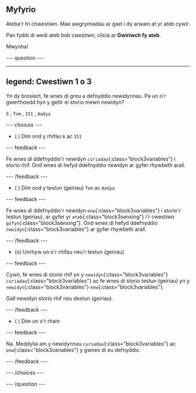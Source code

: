 ## Myfyrio

Ateba'r tri chwestiwn. Mae awgrymiadau ar gael i dy arwain at yr ateb cywir.

Pan fyddi di wedi ateb bob cwestiwn, clicia ar **Gwiriwch fy ateb**.

Mwynha!

--- question ---

---
legend: Cwestiwn 1 o 3
---

Yn dy brosiect, fe wnes di greu a defnyddio newidynnau. Pa un o'r gwerthoedd hyn y gellir ei storio mewn newidyn?

`6` , `Tom` , `151` , `Aadya`

--- choices ---

- ( ) Dim ond y rhifau `6` ac `151`

 --- feedback ---

 Fe wnes di ddefnyddio'r newidyn `curiadau`{:class="block3variables"} i storio rhif. Ond wnes di hefyd ddefnyddio newidyn ar gyfer rhywbeth arall.

 --- /feedback ---

- ( ) Dim ond y testun (geiriau) `Tom` ac `Aadya`

 --- feedback ---

 Fe wnes di ddefnyddio'r newidyn `enw`{:class="block3variables"} i storio'r testun (geiriau), ar gyfer yr `ateb`{:class="block3sensing"} i'r cwestiwn `gofyn`{:class="block3sensing"}. Ond wnes di hefyd ddefnyddio `newidyn`{:class="block3variables"} ar gyfer rhywbeth arall.

 --- /feedback ---

- (x) Unrhyw un o'r rhifau neu'r testun (geiriau)

 --- feedback ---

 Cywir, fe wnes di storio rhif yn y `newidyn`{:class="block3variables"} `curiadau`{:class="block3variables"} ac fe wnes di storio testun (geiriau) yn y `newidyn`{:class="block3variables"} `enw`{:class="block3variables"}.

 Gall newidyn storio rhif neu destun (geiriau).

 --- /feedback ---

- ( ) Dim un o'r rhain

 --- feedback ---

Na. Meddylia am y newidynnau `curiadau`{:class="block3variables"} ac `enw`{:class="block3variables"} y gwnes di eu defnyddio.

 --- /feedback ---

--- /choices ---

--- /question ---
